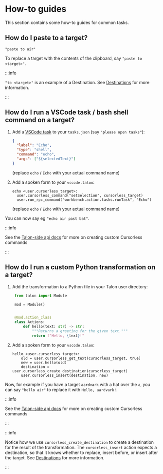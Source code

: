 # How-to guides

This section contains some how-to guides for common tasks.

## How do I paste to a target?

`"paste to air"`

To replace a target with the contents of the clipboard, say `"paste to <target>"`.

:::info

`"to <target>"` is an example of a Destination. See [Destinations](reference/destinations.md) for more information.

:::

## How do I run a VSCode task / bash shell command on a target?

1. Add a [VSCode task](https://code.visualstudio.com/docs/editor/variables-reference) to your `tasks.json` (say `"please open tasks"`):

   ```json
   {
     "label": "Echo",
     "type": "shell",
     "command": "echo",
     "args": ["${selectedText}"]
   }
   ```

   (replace `echo` / `Echo` with your actual command name)

2. Add a spoken form to your `vscode.talon`:

   ```talon
   echo <user.cursorless_target>:
     user.cursorless_command("setSelection", cursorless_target)
     user.run_rpc_command("workbench.action.tasks.runTask", "Echo")
   ```

   (replace `echo` / `Echo` with your actual command name)

You can now say eg `"echo air past bat"`.

:::info

See the [Talon-side api docs](./customization.md#cursorless-public-api) for more on creating custom Cursorless commands

:::

## How do I run a custom Python transformation on a target?

1. Add the transformation to a Python file in your Talon user directory:

   ```python
    from talon import Module

    mod = Module()


    @mod.action_class
    class Actions:
        def hello(text: str) -> str:
            """Returns a greeting for the given text."""
            return f"Hello, {text}!"
   ```

2. Add a spoken form to your `vscode.talon`:

   ```talon
   hello <user.cursorless_target>:
       old = user.cursorless_get_text(cursorless_target, true)
       new = user.hello(old)
       destination = user.cursorless_create_destination(cursorless_target)
       user.cursorless_insert(destination, new)
   ```

Now, for example if you have a target `aardvark` with a hat over the `a`, you can say `"hello air"` to replace it with `Hello, aardvark!`.

:::info

See the [Talon-side api docs](./customization.md#cursorless-public-api) for more on creating custom Cursorless commands

:::

:::info

Notice how we use `cursorless_create_destination` to create a destination for the result of the transformation. The `cursorless_insert` action expects a destination, so that it knows whether to replace, insert before, or insert after the target. See [Destinations](reference/destinations.md) for more information.

:::
